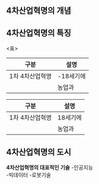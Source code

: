 ## 4차산업혁명의 개념

## 4차산업혁명의 특징

<표>  

|구분|설명|
|---|---|
|1차 4차산업혁명|-18세기에|
||농업과 | 

|구분|설명|  
|---|---|  
|1차 4차산업혁명|18세기에 |  
||농업과 | 


## 4차산업혁명의 도시

**4차산업혁명의 대표적인 기술**
-인공지능  
-빅데이터
-로봇기술


